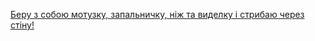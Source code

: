 [Беру з собою мотузку, запальничку, ніж та виделку і стрибаю через стіну!](create-your-own-adventure/blob/master/ukrainian/break-through-wall/break-through-wall.md)
